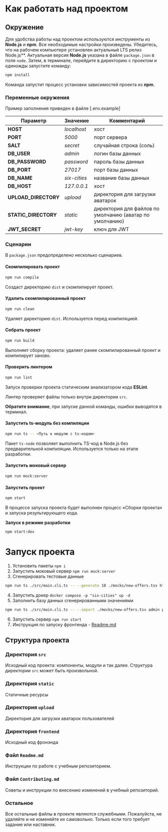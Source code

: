 # Как работать над проектом

## Окружение

Для удобства работы над проектом используются инструменты из **Node.js** и **npm**. Все необходимые настройки произведены. Убедитесь, что на рабочем компьютере установлен актуальный LTS релиз Node.js**. Актуальная версия **Node.js** указана в файле `package.json` в поле `node`. Затем, в терминале, перейдите в директорию с проектом и _единожды_ запустите команду:

```bash
npm install
```

Команда запустит процесс установки зависимостей проекта из **npm**.

### Переменные окружения

Пример заполнения приведен в файле [.env.example]

| Параметр             | Значение     | Комментарий                                              |
| -------------------- | ------------ | -------------------------------------------------------- |
| **HOST**             | _localhost_  | хост                                                     |
| **PORT**             | _5000_       | порт сервера                                             |
| **SALT**             | _secret_     | случайная строка (соль)                                  |
| **DB_USER**          | _admin_      | логин базы данных                                        |
| **DB_PASSWORD**      | _password_   | пароль базы данных                                       |
| **DB_PORT**          | _27017_      | порт базы данных                                         |
| **DB_NAME**          | _six-cities_ | название базы данных                                     |
| **DB_HOST**          | _127.0.0.1_  | хост                                                     |
| **UPLOAD_DIRECTORY** | _upload_     | директория для загрузки аватарок                         |
| **STATIC_DIRECTORY** | _static_     | директория для файлов по умолчанию (аватар по умолчанию) |
| **JWT_SECRET**       | _jwt-key_    | ключ для JWT                                             |

### Сценарии

В `package.json` предопределено несколько сценариев.

#### Скомпилировать проект

```bash
npm run compile
```

Создаст директорию `dist` и скомпилирует проект.

#### Удалить скомпилированный проект

```bash
npm run clean
```

Удаляет директорию `dist`. Используется перед компиляцией.

#### Собрать проект

```bash
npm run build
```

Выполняет сборку проекта: удаляет ранее скомпилированный проект и компилирует заново.

#### Проверить линтером

```bash
npm run lint
```

Запуск проверки проекта статическим анализатором кода **ESLint**.

Линтер проверяет файлы только внутри директории `src`.

**Обратите внимание**, при запуске данной команды, ошибки выводятся в терминал.

#### Запустить ts-модуль без компиляции

```bash
npm run ts -- <Путь к модулю с ts-кодом>
```

Пакет `ts-node` позволяет выполнить TS-код в Node.js без предварительной компиляции. Используется только на этапе разработки.

#### Запустить моковый сервер

```bash
npm run mock:server
```

#### Запустить проект

```bash
npm start
```

В процессе запуска проекта будет выполнен процесс «Сборки проекта» и запуска результирующего кода.

**Запуск в режиме разработки**

```bash
npm start:dev
```

# Запуск проекта

1. Установить пакеты
   `npm i`
2. Запустить моковый сервер
   `npm run mock:server`
3. Сгенерировать тестовые данные

```sh
npm run ts ./src/main.cli.ts -- --generate 10 ./mocks/new-offers.tsv http://localhost:3123/api
```

4. Запустить докер `docker compose -p "six-cities" up -d`
5. Заполнить базу данных сгенерированными значениями

```sh
npm run ts ./src/main.cli.ts -- --import ./mocks/new-offers.tsv admin password localhost six-cities secret
```

6. Запустить сервер `npm run start`
7. Инструкция по запуску фронтенда - [Readme.md](frontend/project/Readme.md)

## Структура проекта

### Директория `src`

Исходный код проекта: компоненты, модули и так далее. Структура директории `src` может быть произвольной.

### Директория `static`
Статичные ресурсы
### Директория `upload`
Директория для загрузки аватарок пользователей
### Директория `frontend`
Исходный код фронэнда

### Файл `Readme.md`

Инструкции по работе с учебным репозиторием.

### Файл `Contributing.md`

Советы и инструкции по внесению изменений в учебный репозиторий.

### Остальное

Все остальные файлы в проекте являются служебными. Пожалуйста, не удаляйте и не изменяйте их самовольно. Только если того требует задание или наставник.
